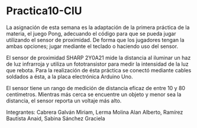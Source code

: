 # Practica10-CIU
 La asignación de esta semana es la adaptación de la primera práctica de la materia, el juego Pong, adecuando el código para que se pueda jugar utilizando el sensor de proximidad. De forma que los jugadores tengan la ambas opciones; jugar mediante el teclado o haciendo uso del sensor.
 
  El sensor de proximidad SHARP 2Y0A21 mide la distancia al iluminar un haz de luz infrarroja y utiliza un fototransistor para medir la intensidad de la luz que rebota. Para la realización de ésta práctica se conectó mediante cables soldados a ésta, a la placa electrónica Arduino Uno. 

  El sensor tiene un rango de medición de distancia eficaz de entre 10 y 80 centímetros. Mientras más cerca se encuentre un objeto y menor sea la distancia, el sensor reporta un voltaje más alto. 

Integrantes:
Cabrera Galván Miriam,
Lerma Molina Alan Alberto,
Ramírez Bautista Anaid,
Sabina Sánchez Graciela
